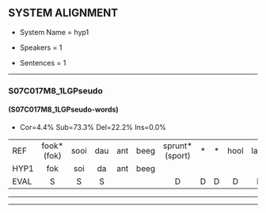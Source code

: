 
## SYSTEM ALIGNMENT

- System Name = hyp1

- Speakers = 1

- Sentences = 1

---

### S07C017M8_1LGPseudo

#### (S07C017M8_1LGPseudo-words)

- Cor=4.4%	Sub=73.3%	Del=22.2%	Ins=0.0%

|  |  |  |  |  |  |  |  |  |  |  |  |  |  |  |  |  |  |  |  |  |  |  |  |  |  |  |  |  |  |  |  |  |  |  |  |  |  |  |  |  |  |  |  |  |  |
|:--- |:---:|:---:|:---:|:---:|:---:|:---:|:---:|:---:|:---:|:---:|:---:|:---:|:---:|:---:|:---:|:---:|:---:|:---:|:---:|:---:|:---:|:---:|:---:|:---:|:---:|:---:|:---:|:---:|:---:|:---:|:---:|:---:|:---:|:---:|:---:|:---:|:---:|:---:|:---:|:---:|:---:|:---:|:---:|:---:|:---:|
| REF | fook*(fok) | sooi | dau | ant | beeg | sprunt*(sport) | * | * | hool | larst | vout*(hout) | zwoei | * | * | fam | rachts | vaap | sprieuw | keng | * | swoers | doer*(boer) | plirt*(ploert) | jien | blard | guul | hoekt | neeuw*(nieuw) | noork | vid | zans | leum*(leem) | haans*(haas) | spaai | sjalt | heik | sank | roen | frijk | eem | schard | grek | dron | snaaf | stuid |
| HYP1 | fok | soi | da | ant | beeg |  |  |  |  |  |  |  |  |  |  | sportpa | ar | ham | so | g | fa | ri | e | s | w | bo | loort | jjagg | nog | vet | zan | um | has | s | s | hiek | sankk | oen | freiken | a | rat | gert | tor | nof | stuit |
| EVAL | S | S | S |  |  | D | D | D | D | D | D | D | D | D | D | S | S | S | S | S | S | S | S | S | S | S | S | S | S | S | S | S | S | S | S | S | S | S | S | S | S | S | S | S | S |
---

---
